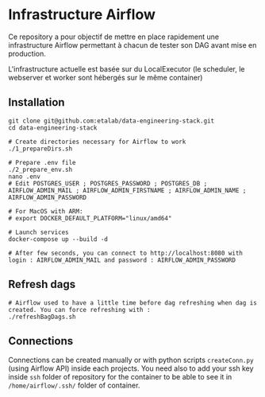 # Infrastructure Airflow

Ce repository a pour objectif de mettre en place rapidement une infrastructure Airflow permettant à chacun de tester son DAG avant mise en production.

L'infrastructure actuelle est basée sur du LocalExecutor (le scheduler, le webserver et worker sont hébergés sur le même container)

## Installation

```
git clone git@github.com:etalab/data-engineering-stack.git
cd data-engineering-stack

# Create directories necessary for Airflow to work
./1_prepareDirs.sh

# Prepare .env file
./2_prepare_env.sh
nano .env
# Edit POSTGRES_USER ; POSTGRES_PASSWORD ; POSTGRES_DB ; AIRFLOW_ADMIN_MAIL ; AIRFLOW_ADMIN_FIRSTNAME ; AIRFLOW_ADMIN_NAME ; AIRFLOW_ADMIN_PASSWORD

# For MacOS with ARM:
# export DOCKER_DEFAULT_PLATFORM="linux/amd64"

# Launch services
docker-compose up --build -d

# After few seconds, you can connect to http://localhost:8080 with login : AIRFLOW_ADMIN_MAIL and password : AIRFLOW_ADMIN_PASSWORD
```

## Refresh dags

```
# Airflow used to have a little time before dag refreshing when dag is created. You can force refreshing with :
./refreshBagDags.sh
```

## Connections

Connections can be created manually or with python scripts `createConn.py` (using Airflow API) inside each projects. You need also to add your ssh key inside `ssh` folder of repository for the container to be able to see it in `/home/airflow/.ssh/` folder of container.
